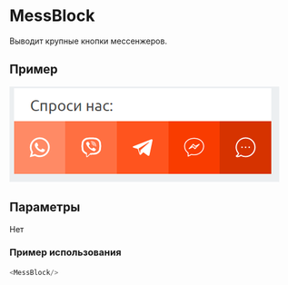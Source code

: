 # MessBlock

Выводит крупные кнопки мессенжеров.

## Пример
![MessBlock image](./MessBlock.png)

## Параметры
Нет

### Пример использования
```js
<MessBlock/>
```
